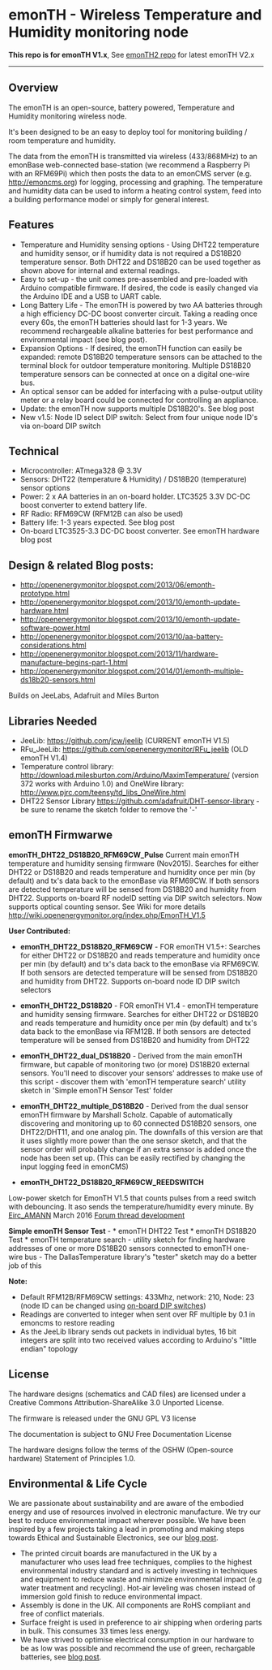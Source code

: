 # emonTH - Wireless Temperature and Humidity monitoring node

**This repo is for emonTH V1.x**, See [emonTH2 repo](https://github.com/openenergymonitor/emonth2) for latest emonTH V2.x

---

## Overview

The emonTH is an open-source, battery powered, Temperature and Humidity monitoring wireless node.

It's been designed to be an easy to deploy tool for monitoring building / room temperature and humidity.

The data from the emonTH is transmitted via wireless (433/868MHz) to an emonBase web-connected base-station (we recommend a Raspberry Pi with an RFM69Pi) which then posts the data to an emonCMS server (e.g. http://emoncms.org) for logging, processing and graphing. The temperature and humidity data can be used to inform a heating control system, feed into a building performance model or simply for general interest. 

## Features

- Temperature and Humidity sensing options - Using DHT22 temperature and humidity sensor, or if humidity data is not required a DS18B20 temperature sensor. Both DHT22 and DS18B20 can be used together as shown above for internal and external readings.
- Easy to set-up - the unit comes pre-assembled and pre-loaded with Arduino compatible firmware. If desired, the code is easily changed via the Arduino IDE and a USB to UART cable.
- Long Battery Life - The emonTH is powered by two AA batteries through a high efficiency DC-DC boost converter circuit. Taking a reading once every 60s, the emonTH batteries should last for 1-3 years. We recommend rechargeable alkaline batteries for best performance and environmental impact (see blog post).
- Expansion Options - If desired, the emonTH function can easily be expanded: remote DS18B20 temperature sensors can be attached to the terminal block for outdoor temperature monitoring. Multiple DS18B20 temperature sensors can be connected at once on a digital one-wire bus.
- An optical sensor can be added for interfacing with a pulse-output utility meter or a relay board could be connected for controlling an appliance.
- Update: the emonTH now supports multiple DS18B20's. See blog post
- New v1.5: Node ID select DIP switch: Select from four unique node ID's via on-board DIP switch

## Technical

- Microcontroller: ATmega328 @ 3.3V
- Sensors: DHT22 (temperature & Humidity) / DS18B20 (temperature) sensor options
- Power: 2 x AA batteries in an on-board holder. LTC3525 3.3V DC-DC boost converter to extend battery life.
- RF Radio: RFM69CW (RFM12B can also be used)
- Battery life: 1-3 years expected. See blog post
- On-board LTC3525-3.3 DC-DC boost converter. See emonTH hardware blog post


## Design & related Blog posts:

- http://openenergymonitor.blogspot.com/2013/06/emonth-prototype.html
- http://openenergymonitor.blogspot.com/2013/10/emonth-update-hardware.html
- http://openenergymonitor.blogspot.com/2013/10/emonth-update-software-power.html
- http://openenergymonitor.blogspot.com/2013/10/aa-battery-considerations.html
- http://openenergymonitor.blogspot.com/2013/11/hardware-manufacture-begins-part-1.html
- http://openenergymonitor.blogspot.com/2014/01/emonth-multiple-ds18b20-sensors.html

Builds on JeeLabs, Adafruit and Miles Burton

## Libraries Needed
* JeeLib: https://github.com/jcw/jeelib (CURRENT emonTH V1.5)
* RFu_JeeLib: https://github.com/openenergymonitor/RFu_jeelib (OLD emonTH V1.4)
* Temperature control library: http://download.milesburton.com/Arduino/MaximTemperature/ (version 372 works with Arduino 1.0) and OneWire library: http://www.pjrc.com/teensy/td_libs_OneWire.html
* DHT22 Sensor Library  https://github.com/adafruit/DHT-sensor-library - be sure to rename the sketch folder to remove the '-'


## emonTH Firmwarwe

**emonTH_DHT22_DS18B20_RFM69CW_Pulse**  Current main emonTH temperature and humidity sensing firmware (Nov2015). Searches for either DHT22 or DS18B20 and reads temperature and humidity once per min (by default) and tx's data back to the emonBase via RFM69CW. If both sensors are detected temperature will be sensed from DS18B20 and humidity from DHT22. Supports on-board RF nodeID setting via DIP switch selectors. Now supports optical counting sensor. See Wiki for more details http://wiki.openenergymonitor.org/index.php/EmonTH_V1.5

**User Contributed:**

* **emonTH_DHT22_DS18B20_RFM69CW** - FOR emonTH V1.5+: Searches for either DHT22 or DS18B20 and reads temperature and humidity once per min (by default) and tx's data back to the emonBase via RFM69CW. If both sensors are detected temperature will be sensed from DS18B20 and humidity from DHT22. Supports on-board node ID DIP switch selectors

* **emonTH_DHT22_DS18B20** - FOR emonTH V1.4 - emonTH temperature and humidity sensing firmware. Searches for either DHT22 or DS18B20 and reads temperature and humidity once per min (by default) and tx's data back to the emonBase via RFM12B. If both sensors are detected temperature will be sensed from DS18B20 and humidity from DHT22

* **emonTH_DHT22_dual_DS18B20** - Derived from the main emonTH firmware, but capable of monitoring two (or more) DS18B20 external sensors. You'll need to discover your sensors' addresses to make use of this script - discover them with 'emonTH temperature search' utility sketch in 'Simple emonTH Sensor Test' folder

* **emonTH_DHT22_multiple_DS18B20** - Derived from the dual sensor emonTH firmware by Marshall Scholz. Capable of automatically discovering and monitoring up to 60 connected DS18B20 sensors, one DHT22/DHT11, and one analog pin. The downfalls of this version are that it uses slightly more power than the one sensor sketch, and that the sensor order will probably change if an extra sensor is added once the node has been set up. (This can be easily rectified by changing the input logging feed in emonCMS)

* **emonTH_DHT22_DS18B20_RFM69CW_REEDSWITCH**

Low-power sketch for EmonTH V1.5 that counts pulses from a reed switch with debouncing. It aso sends the temperature/humidity every minute. By [Eirc_AMANN](https://openenergymonitor.org/emon/user/5027) March 2016
[Forum thread development](https://openenergymonitor.org/emon/node/12165)

**Simple emonTH Sensor Test** -
	* emonTH DHT22 Test
	* emonTH DS18B20 Test
	* emonTH temperature search - utility sketch for finding hardware addresses of one or more DS18B20 sensors connected to emonTH one-wire bus - The DallasTemperature library's "tester" sketch may do a better job of this


**Note:**
* Default RFM12B/RFM69CW settings: 433Mhz, network: 210, Node: 23 (node ID can be changed using [on-board DIP switches](https://wiki.openenergymonitor.org/index.php/EmonTH_V1.5#DIP_Switch_node_ID))
* Readings are converted to integer when sent over RF multiple by 0.1 in emoncms to restore reading
* As the JeeLib library sends out packets in individual bytes, 16 bit integers are split into two received values according to Arduino's "little endian" topology

## License

The hardware designs (schematics and CAD files) are licensed under a Creative Commons Attribution-ShareAlike 3.0 Unported License.

The firmware is released under the GNU GPL V3 license

The documentation is subject to GNU Free Documentation License

The hardware designs follow the terms of the OSHW (Open-source hardware) Statement of Principles 1.0. 

## Environmental & Life Cycle

We are passionate about sustainability and are aware of the embodied energy and use of resources involved in electronic manufacture. We try our best to reduce environmental impact wherever possible. We have been inspired by a few projects taking a lead in promoting and making steps towards Ethical and Sustainable Electronics, see our [blog post](http://openenergymonitor.blogspot.com/2013/08/ethical-and-sustainable-electronics.html).

- The printed circuit boards are manufactured in the UK by a manufacturer who uses lead free techniques, complies to the highest environmental industry standard and is actively investing in techniques and equipment to reduce waste and minimize environmental impact (e.g water treatment and recycling). Hot-air leveling was chosen instead of immersion gold finish to reduce environmental impact.
- Assembly is done in the UK. All components are RoHS compliant and free of conflict materials.
- Surface freight is used in preference to air shipping when ordering parts in bulk. This consumes 33 times less energy.
- We have strived to optimise electrical consumption in our hardware to be as low was possible and recommend the use of green, rechargable batteries, see [blog post](http://openenergymonitor.blogspot.com/2013/10/aa-battery-considerations.html).
